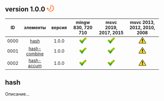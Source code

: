 ﻿
[P]: ../images/progress.png
[V]: ../images/success.png
[X]: ../images/failed.png
[D]: ../images/danger.png
[E]: ../images/empty.png
[N]: ../images/na.png

version 1.0.0  [![P]][M]
---

| **ID** | элементы            | версия | mingw 830, 720 710 | msvc 2019, 2017, 2015 | msvc 2013, 2012, 2010, 2008 |  
|:------:|:-------------------:|:------:|:------------------:|:---------------------:|:---------------------------:|  
|  0000  | [hash][00]          | 1.0.0  |   [![V]][MINGW]    |  [![V]][VS-NEW]       | [![D]][VS-OLD]              |  
|  0001  | [hash-combine][01]  | 1.0.0  |   [![V]][MINGW]    |  [![V]][VS-NEW]       | [![D]][VS-OLD]              |  
|  0002  | [hash-accum][02]    | 1.0.0  |   [![V]][MINGW]    |  [![V]][VS-NEW]       | [![D]][VS-OLD]              |  


[M]: #hash                   "получение хэшей произвольных объектов"  
[0]: #mingw-new              "поддержка компиляторов mingw"  
[1]: #msvc-new               "поддержка новых компиляторов msvc"  
[2]: #msvc-old               "поддержка старых компиляторов msvc"  

[MINGW]:   #mingw-new        "поддержка компиляторов mingw"  
[VS-NEW]:  #msvc-new         "поддержка новых компиляторов msvc"  
[VS-OLD]:  #msvc-old         "поддержка старых компиляторов msvc"  

[00]: #hash                  "шаблон класса hash"  
[01]: #hash-combine          "шаблон hash_combine"  
[02]: #hash-accum            "класс hash_accum"  

hash  
----
Описание...







